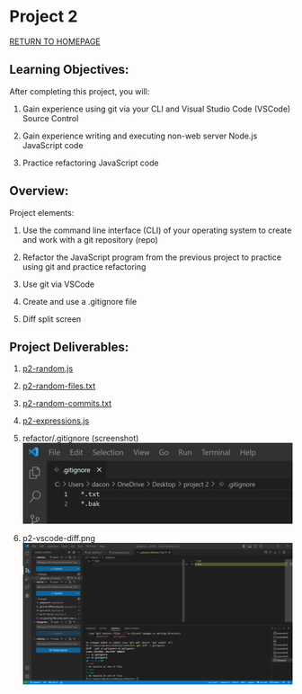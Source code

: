 # Project 2
[RETURN TO HOMEPAGE](https://connor-pfeiffer.github.io/)

## Learning Objectives:

After completing this project, you will:

1. Gain experience using git via your CLI and Visual Studio Code (VSCode) Source Control

2. Gain experience writing and executing non-web server Node.js JavaScript code

3. Practice refactoring JavaScript code



## Overview:

Project elements:

1. Use the command line interface (CLI) of your operating system to create and work with a git repository (repo)

2. Refactor the JavaScript program from the previous project to practice using git and practice refactoring

3. Use git via VSCode

4. Create and use a .gitignore file

5. Diff split screen



## Project Deliverables:

1. [p2-random.js](p2-random.js)

2. [p2-random-files.txt](p2-random-files.txt)

3. [p2-random-commits.txt](p2-random-commits.txt)

4. [p2-expressions.js](p2-expressions.js)

5. refactor/.gitignore (screenshot)
![gitignore.png](gitignore.png)

6. p2-vscode-diff.png
![p2-vscode-diff.png](p2-vscode-diff.png)
